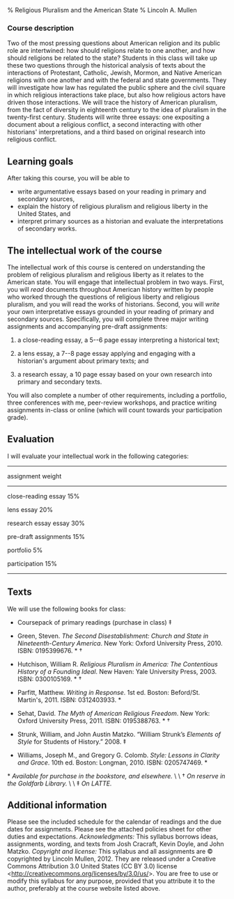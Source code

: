 % Religious Pluralism and the American State
% Lincoln A. Mullen

### Course description

Two of the most pressing questions about American religion and its
public role are intertwined: how should religions relate to one another,
and how should religions be related to the state? Students in this class
will take up these two questions through the historical analysis of
texts about the interactions of Protestant, Catholic, Jewish, Mormon,
and Native American religions with one another and with the federal and
state governments. They will investigate how law has regulated the
public sphere and the civil square in which religious interactions take
place, but also how religious actors have driven those interactions. We
will trace the history of American pluralism, from the fact of diversity
in eighteenth century to the idea of pluralism in the twenty-first
century. Students will write three essays: one expositing a document
about a religious conflict, a second interacting with other historians'
interpretations, and a third based on original research into religious
conflict.

## Learning goals

After taking this course, you will be able to

+   write argumentative essays based on your reading in primary and
    secondary sources,
+   explain the history of religious pluralism and religious liberty in
    the United States, and
+   interpret primary sources as a historian and evaluate the
    interpretations of secondary works.

## The intellectual work of the course

The intellectual work of this course is centered on understanding the
problem of religious pluralism and religious liberty as it relates to
the American state. You will engage that intellectual problem in two
ways. First, you will *read* documents throughout American history
written by people who worked through the questions of religious liberty
and religious pluralism, and you will read the works of historians.
Second, you will *write* your own interpretative essays grounded in your
reading of primary and secondary sources. Specifically, you will
complete three major writing assignments and accompanying pre-draft
assignments:

1. a close-reading essay, a 5--6 page essay interpreting a historical
   text;

2. a lens essay, a 7--8 page essay applying and engaging with a
   historian's argument about primary texts; and

3. a research essay, a 10 page essay based on your own research into
   primary and secondary texts.

You will also complete a number of other requirements, including a
portfolio, three conferences with me, peer-review workshops, and
practice writing assignments in-class or online (which will count
towards your participation grade). 

## Evaluation

I will evaluate your intellectual work in the following categories:

------------------------        --------
assignment                      weight
------------------------        --------
close-reading essay             15%

lens essay                      20%

research essay essay            30%

pre-draft assignments           15% 

portfolio                        5%

participation                   15%
------------------------        --------

## Texts

We will use the following books for class: 

+ Coursepack of primary readings (purchase in class) ‡

+ Green, Steven. *The Second Disestablishment: Church and State in
  Nineteenth-Century America*. New York: Oxford University Press, 2010.
  ISBN: 0195399676. \* †

+ Hutchison, William R. *Religious Pluralism in America: The Contentious
  History of a Founding Ideal*. New Haven: Yale University Press, 2003.
  ISBN: 0300105169. \* †

+ Parfitt, Matthew. *Writing in Response*. 1st ed. Boston: Beford/St.
  Martin's, 2011. ISBN: 0312403933. \*

+ Sehat, David. *The Myth of American Religious Freedom*. New York:
  Oxford University Press, 2011. ISBN: 0195388763. \* †

+ Strunk, William, and John Austin Matzko. “William Strunk’s *Elements
  of Style* for Students of History.” 2008. ‡

+ Williams, Joseph M., and Gregory G. Colomb. *Style: Lessons in Clarity
  and Grace*. 10th ed. Boston: Longman, 2010. ISBN: 0205747469. \*

\* *Available for purchase in the bookstore, and elsewhere.* \ \ †	*On
reserve in the Goldfarb Library.* \ \ ‡ *On LATTE.*

## Additional information

Please see the included schedule for the calendar of readings and the
due dates for assignments. Please see the attached policies sheet for
other duties and expectations. *Acknowledgments:* This syllabus borrows
ideas, assignments, wording, and texts from Josh Cracraft, Kevin Doyle,
and John Matzko. *Copyright and license:* This syllabus and all
assignments are &copy; copyrighted by Lincoln Mullen, 2012. They are
released under a Creative Commons Attribution 3.0 United States (CC BY
3.0) license <<http://creativecommons.org/licenses/by/3.0/us/>>. You are
free to use or modify this syllabus for any purpose, provided that you
attribute it to the author, preferably at the course website listed
above.
